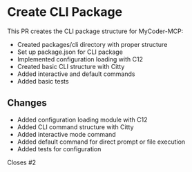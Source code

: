 # Create CLI Package

This PR creates the CLI package structure for MyCoder-MCP:

- Created packages/cli directory with proper structure
- Set up package.json for CLI package
- Implemented configuration loading with C12
- Created basic CLI structure with Citty
- Added interactive and default commands
- Added basic tests

## Changes

- Added configuration loading module with C12
- Added CLI command structure with Citty
- Added interactive mode command
- Added default command for direct prompt or file execution
- Added tests for configuration

Closes #2